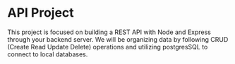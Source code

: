 # API Project
This project is focused on building a REST API with Node and Express through your backend server. We will be organizing data by following CRUD (Create Read Update Delete) operations and utilizing postgresSQL to connect to local databases.